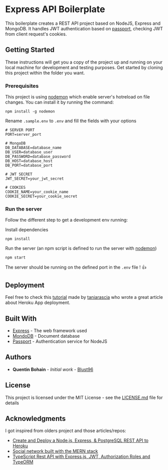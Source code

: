 # Express API Boilerplate

This boilerplate creates a REST API project based on NodeJS, Express and MongoDB. It handles JWT authentication based on [passport](http://www.passportjs.org/), checking JWT from client request's cookies.

## Getting Started

These instructions will get you a copy of the project up and running on your local machine for development and testing purposes.
Get started by cloning this project within the folder you want.

### Prerequisites

This project is using [nodemon](https://www.npmjs.com/package/nodemon) which enable server's hotreload on file changes.
You can install it by running the command:

```
npm install -g nodemon
```

Rename `.sample.env` to `.env` and fill the fields with your options

```
# SERVER PORT
PORT=server_port

# MongoDB
DB_DATABASE=database_name
DB_USER=database_user
DB_PASSWORD=database_password
DB_HOST=database_host
DB_PORT=database_port

# JWT SECRET
JWT_SECRET=your_jwt_secret

# COOKIES
COOKIE_NAME=your_cookie_name
COOKIE_SECRET=your_cookie_secret
```

### Run the server

Follow the different step to get a development env running:

Install dependencies

```
npm install
```

Run the server (an npm script is defined to run the server with [nodemon](https://www.npmjs.com/package/nodemon))

```
npm start
```

The server should be running on the defined port in the `.env` file ! :+1:

## Deployment

Feel free to check this [tutorial](https://www.taniarascia.com/node-express-postgresql-heroku/) made by [taniarascia](https://github.com/taniarascia) who wrote a great article about Heroku App deployment.

## Built With

* [Express](https://expressjs.com) - The web framework used
* [MondoDB](https://www.mongodb.com/) - Document database
* [Passport](http://www.passportjs.org/) - Authentication service for NodeJS

## Authors

* **Quentin Bohain** - *Initial work* - [Blust96](https://gitlab.com/Bohain)

## License

This project is licensed under the MIT License - see the [LICENSE.md](https://gitlab.com/Bohain/express-api-boilerplate/blob/master/LICENSE.md) file for details

## Acknowledgments

I got inspired from olders project and those articles/repos:
* [Create and Deploy a Node.js, Express, & PostgreSQL REST API to Heroku](https://www.taniarascia.com/node-express-postgresql-heroku/)
* [Social network built with the MERN stack](https://github.com/bradtraversy/devconnector)
* [TypeScript Rest API with Express.js, JWT, Authorization Roles and TypeORM](https://medium.com/javascript-in-plain-english/creating-a-rest-api-with-jwt-authentication-and-role-based-authorization-using-typescript-fbfa3cab22a4)